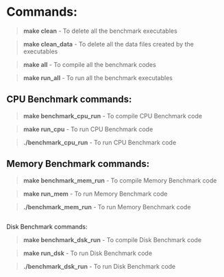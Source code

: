 # Commands:



> **make clean** - To delete all the benchmark executables

> **make clean_data** - To delete all the data files created by the executables

> **make all** - To compile all the benchmark codes

> **make run_all** - To run all the benchmark executables



## CPU Benchmark commands:


> **make benchmark_cpu_run** - To compile CPU Benchmark code

> **make run_cpu** -  To run CPU Benchmark code

> **./benchmark_cpu_run** -  To run CPU Benchmark code



## Memory Benchmark commands:


> **make benchmark_mem_run** - To compile Memory Benchmark code

> **make run_mem** -  To run Memory Benchmark code

> **./benchmark_mem_run** -  To run Memory Benchmark code


##

 Disk Benchmark commands:


> **make benchmark_dsk_run** - To compile Disk Benchmark code

> **make run_dsk** -  To run Disk Benchmark code

> **./benchmark_dsk_run** -  To run Disk Benchmark code
